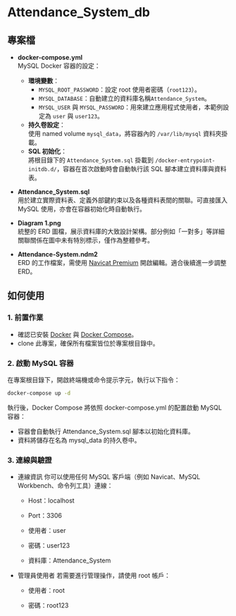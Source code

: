 # Attendance_System_db


## 專案檔
- **docker-compose.yml**  
  MySQL Docker 容器的設定：
  - **環境變數**：  
    - `MYSQL_ROOT_PASSWORD`：設定 root 使用者密碼（`root123`）。
    - `MYSQL_DATABASE`：自動建立的資料庫名稱`Attendance_System`。
    - `MYSQL_USER` 與 `MYSQL_PASSWORD`：用來建立應用程式使用者，本範例設定為 `user` 與 `user123`。
  - **持久卷設定**：  
    使用 named volume `mysql_data`，將容器內的 `/var/lib/mysql` 資料夾掛載。
  - **SQL 初始化**：  
    將根目錄下的 `Attendance_System.sql` 掛載到 `/docker-entrypoint-initdb.d/`，容器在首次啟動時會自動執行該 SQL 腳本建立資料庫與資料表。

- **Attendance_System.sql**  
  用於建立實際資料表、定義外部鍵約束以及各種資料表間的關聯。可直接匯入 MySQL 使用，亦會在容器初始化時自動執行。

- **Diagram 1.png**  
  統整的 ERD 圖檔，展示資料庫的大致設計架構。部分例如「一對多」等詳細關聯關係在圖中未有特別標示，僅作為整體參考。

- **Attendance-System.ndm2**  
  ERD 的工作檔案，需使用 [Navicat Premium](https://www.navicat.com/en/products/navicat-premium) 開啟編輯。適合後續進一步調整 ERD。

## 如何使用
### 1. 前置作業
- 確認已安裝 [Docker](https://www.docker.com/) 與 [Docker Compose](https://docs.docker.com/compose/)。
- clone 此專案，確保所有檔案皆位於專案根目錄中。

### 2. 啟動 MySQL 容器
在專案根目錄下，開啟終端機或命令提示字元，執行以下指令：
```bash
docker-compose up -d
```

執行後，Docker Compose 將依照 docker-compose.yml 的配置啟動 MySQL 容器：

+ 容器會自動執行 Attendance_System.sql 腳本以初始化資料庫。
+ 資料將儲存在名為 mysql_data 的持久卷中。


### 3. 連線與驗證
+ 連線資訊
你可以使用任何 MySQL 客戶端（例如 Navicat、MySQL Workbench、命令列工具）連線：

    + Host：localhost

    + Port：3306

    + 使用者：user

    + 密碼：user123

    + 資料庫：Attendance_System

+ 管理員使用者
若需要進行管理操作，請使用 root 帳戶：

    + 使用者：root

    + 密碼：root123
